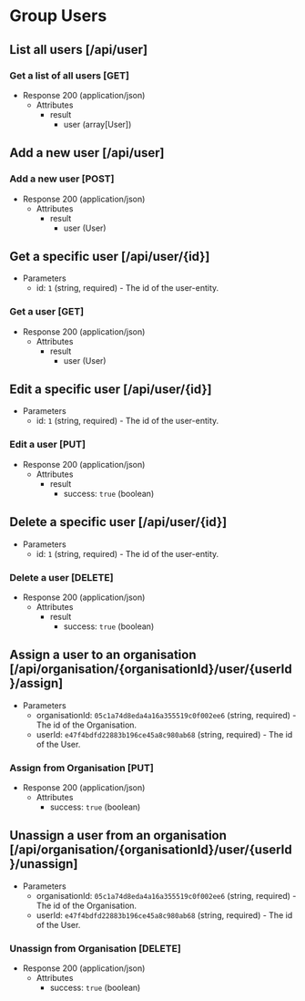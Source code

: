 # Group Users

## List all users [/api/user]

### Get a list of all users [GET]

+ Response 200 (application/json)
    + Attributes
        + result
            + user (array[User])

## Add a new user [/api/user]

### Add a new user [POST]

+ Response 200 (application/json)
    + Attributes
        + result
            + user (User)

## Get a specific user [/api/user/{id}]

+ Parameters
    + id: `1` (string, required) - The id of the user-entity.

### Get a user [GET]

+ Response 200 (application/json)
    + Attributes
        + result
            + user (User)

## Edit a specific user [/api/user/{id}]

+ Parameters
    + id: `1` (string, required) - The id of the user-entity.

### Edit a user [PUT]

+ Response 200 (application/json)
    + Attributes
        + result
            + success: `true` (boolean)

## Delete a specific user [/api/user/{id}]

+ Parameters
    + id: `1` (string, required) - The id of the user-entity.

### Delete a user [DELETE]

+ Response 200 (application/json)
    + Attributes
        + result
            + success: `true` (boolean)
                        
## Assign a user to an organisation [/api/organisation/{organisationId}/user/{userId}/assign]

+ Parameters
    + organisationId: `05c1a74d8eda4a16a355519c0f002ee6` (string, required) - The id of the Organisation.
    + userId: `e47f4bdfd22883b196ce45a8c980ab68` (string, required) - The id of the User.

### Assign from Organisation [PUT]

+ Response 200 (application/json)
    + Attributes
        + success: `true` (boolean)   
                             
## Unassign a user from an organisation [/api/organisation/{organisationId}/user/{userId}/unassign]

+ Parameters
    + organisationId: `05c1a74d8eda4a16a355519c0f002ee6` (string, required) - The id of the Organisation.
    + userId: `e47f4bdfd22883b196ce45a8c980ab68` (string, required) - The id of the User.

### Unassign from Organisation [DELETE]

+ Response 200 (application/json)
    + Attributes
        + success: `true` (boolean)